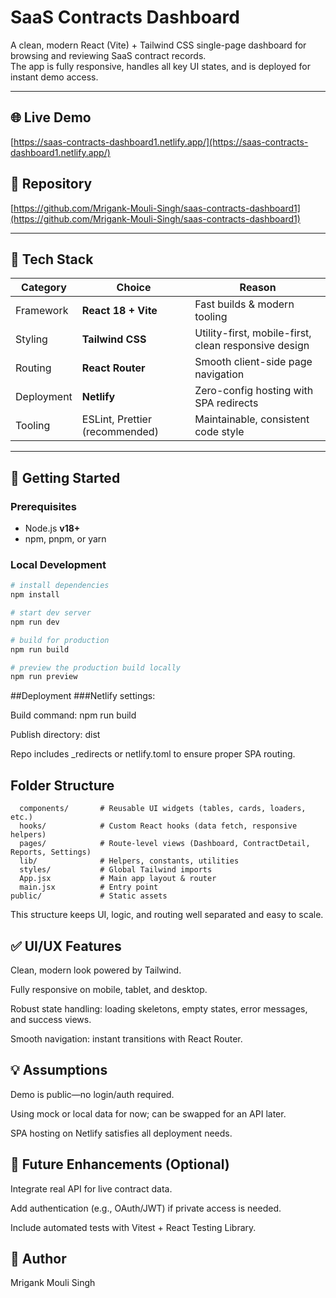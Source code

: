 # SaaS Contracts Dashboard

A clean, modern React (Vite) + Tailwind CSS single-page dashboard for browsing and reviewing SaaS contract records.  
The app is fully responsive, handles all key UI states, and is deployed for instant demo access.

---

## 🌐 Live Demo
[https://saas-contracts-dashboard1.netlify.app/](https://saas-contracts-dashboard1.netlify.app/)

## 📂 Repository
[https://github.com/Mrigank-Mouli-Singh/saas-contracts-dashboard1](https://github.com/Mrigank-Mouli-Singh/saas-contracts-dashboard1)

---

## 🧰 Tech Stack

| Category | Choice | Reason |
|----------|-------|-------|
| Framework | **React 18 + Vite** | Fast builds & modern tooling |
| Styling | **Tailwind CSS** | Utility-first, mobile-first, clean responsive design |
| Routing | **React Router** | Smooth client-side page navigation |
| Deployment | **Netlify** | Zero-config hosting with SPA redirects |
| Tooling | ESLint, Prettier (recommended) | Maintainable, consistent code style |

---

## 🚀 Getting Started

### Prerequisites
- Node.js **v18+**
- npm, pnpm, or yarn

### Local Development
```bash
# install dependencies
npm install

# start dev server
npm run dev

# build for production
npm run build

# preview the production build locally
npm run preview
```

##Deployment
###Netlify settings:

Build command: npm run build

Publish directory: dist

Repo includes _redirects or netlify.toml to ensure proper SPA routing.

## Folder Structure
```
  components/       # Reusable UI widgets (tables, cards, loaders, etc.)
  hooks/            # Custom React hooks (data fetch, responsive helpers)
  pages/            # Route-level views (Dashboard, ContractDetail, Reports, Settings)
  lib/              # Helpers, constants, utilities
  styles/           # Global Tailwind imports
  App.jsx           # Main app layout & router
  main.jsx          # Entry point
public/             # Static assets
```
This structure keeps UI, logic, and routing well separated and easy to scale.

## ✅ UI/UX Features
Clean, modern look powered by Tailwind.

Fully responsive on mobile, tablet, and desktop.

Robust state handling: loading skeletons, empty states, error messages, and success views.

Smooth navigation: instant transitions with React Router.

## 💡 Assumptions
Demo is public—no login/auth required.

Using mock or local data for now; can be swapped for an API later.

SPA hosting on Netlify satisfies all deployment needs.

## 🧩 Future Enhancements (Optional)
Integrate real API for live contract data.

Add authentication (e.g., OAuth/JWT) if private access is needed.

Include automated tests with Vitest + React Testing Library.

## 👤 Author

Mrigank Mouli Singh
